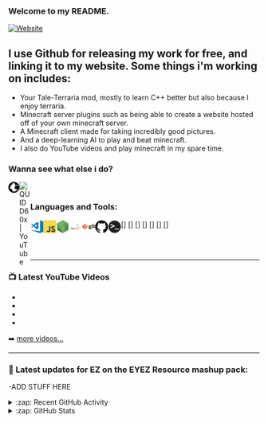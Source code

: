 ### Welcome to my README.

[![Website](https://img.shields.io/website?label=quiddcorp.net&style=for-the-badge&url=https%3A%2F%2Fquiddcorp.net)](https://quiddcorp.net)


## I use Github for releasing my work for free, and linking it to my website. Some things i'm working on includes:

- Your Tale-Terraria mod, mostly to learn C++ better but also because I enjoy terraria.
- Minecraft server plugins such as being able to create a website hosted off of your own minecraft server.
- A Minecraft client made for taking incredibly good pictures.
- And a deep-learning AI to play and beat minecraft.
- I also do YouTube videos and play minecraft in my spare time.

### Wanna see what else i do?

[<img align="left" alt="quiddcorp.net" width="22px" src="https://raw.githubusercontent.com/iconic/open-iconic/master/svg/globe.svg" />][website]
[<img align="left" alt="QUIDD60x | YouTube" width="22px" src="https://cdn.jsdelivr.net/npm/simple-icons@v3/icons/youtube.svg" />][youtube]

<br />

### Languages and Tools:

[<img align="left" alt="Visual Studio Code" width="26px" src="https://raw.githubusercontent.com/github/explore/80688e429a7d4ef2fca1e82350fe8e3517d3494d/topics/visual-studio-code/visual-studio-code.png" />]
[<img align="left" alt="JavaScript" width="26px" src="https://raw.githubusercontent.com/github/explore/80688e429a7d4ef2fca1e82350fe8e3517d3494d/topics/javascript/javascript.png" />]
[<img align="left" alt="Node.js" width="26px" src="https://raw.githubusercontent.com/github/explore/80688e429a7d4ef2fca1e82350fe8e3517d3494d/topics/nodejs/nodejs.png" />]
[<img align="left" alt="MySQL" width="26px" src="https://raw.githubusercontent.com/github/explore/80688e429a7d4ef2fca1e82350fe8e3517d3494d/topics/mysql/mysql.png" />]
[<img align="left" alt="Git" width="26px" src="https://raw.githubusercontent.com/github/explore/80688e429a7d4ef2fca1e82350fe8e3517d3494d/topics/git/git.png" />]
[<img align="left" alt="GitHub" width="26px" src="https://raw.githubusercontent.com/github/explore/78df643247d429f6cc873026c0622819ad797942/topics/github/github.png" />]
[<img align="left" alt="Terminal" width="26px" src="https://raw.githubusercontent.com/github/explore/80688e429a7d4ef2fca1e82350fe8e3517d3494d/topics/terminal/terminal.png" />]

<br />
<br />

---

### 📺 Latest YouTube Videos

<!-- YOUTUBE:START -->
- 
-
-
-
<!-- YOUTUBE:END -->

➡️ [more videos...](https://www.youtube.com/channel/UCKKzGfsWE3fCoRQY3zCOjmA)

---

### 📕 Latest updates for EZ on the EYEZ Resource mashup pack:

-ADD STUFF HERE

<details>
  <summary>:zap: Recent GitHub Activity</summary>
  
<!--START_SECTION:activity-->
1.
2.
3.
4.
<!--END_SECTION:activity-->

</details>

<details>
  <summary>:zap: GitHub Stats</summary>

  <img align="left" alt="QUIDD60x's GitHub Stats" src="https://github-readme-stats.quidd60x.vercel.app/api?username=QUIDD60x&show_icons=true&hide_border=true" />

</details>

[website]: https://quiddcorp.net
[youtube]: https://www.youtube.com/channel/UCKKzGfsWE3fCoRQY3zCOjmA
